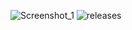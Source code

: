 ![Screenshot_1](https://github.com/EmmanuelCasarrubias/EmmanuelCasarrubias1/assets/155327527/975a5e32-529d-459c-99a4-54239f1222c0)
![releases](https://github.com/EmmanuelCasarrubias/EmmanuelCasarrubias1/assets/155327527/7df3a757-4dbc-4490-ac79-21e3f87a7d51)
